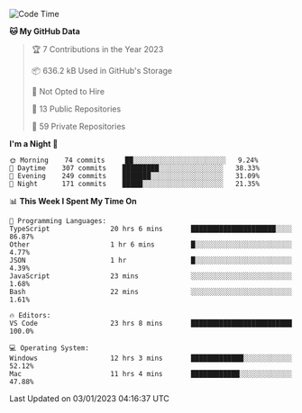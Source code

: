 <!--START_SECTION:waka-->
![Code Time](http://img.shields.io/badge/Code%20Time-3%2C454%20hrs%2013%20mins-blue)

**🐱 My GitHub Data** 

> 🏆 7 Contributions in the Year 2023
 > 
> 📦 636.2 kB Used in GitHub's Storage 
 > 
> 🚫 Not Opted to Hire
 > 
> 📜 13 Public Repositories 
 > 
> 🔑 59 Private Repositories  
 > 
**I'm a Night 🦉** 

```text
🌞 Morning    74 commits     ██░░░░░░░░░░░░░░░░░░░░░░░   9.24% 
🌆 Daytime    307 commits    █████████░░░░░░░░░░░░░░░░   38.33% 
🌃 Evening    249 commits    ███████░░░░░░░░░░░░░░░░░░   31.09% 
🌙 Night      171 commits    █████░░░░░░░░░░░░░░░░░░░░   21.35%

```


📊 **This Week I Spent My Time On** 

```text
💬 Programming Languages: 
TypeScript               20 hrs 6 mins       █████████████████████░░░░   86.87% 
Other                    1 hr 6 mins         █░░░░░░░░░░░░░░░░░░░░░░░░   4.77% 
JSON                     1 hr                █░░░░░░░░░░░░░░░░░░░░░░░░   4.39% 
JavaScript               23 mins             ░░░░░░░░░░░░░░░░░░░░░░░░░   1.68% 
Bash                     22 mins             ░░░░░░░░░░░░░░░░░░░░░░░░░   1.61%

🔥 Editors: 
VS Code                  23 hrs 8 mins       █████████████████████████   100.0%

💻 Operating System: 
Windows                  12 hrs 3 mins       █████████████░░░░░░░░░░░░   52.12% 
Mac                      11 hrs 4 mins       ████████████░░░░░░░░░░░░░   47.88%

```


 Last Updated on 03/01/2023 04:16:37 UTC
<!--END_SECTION:waka-->

